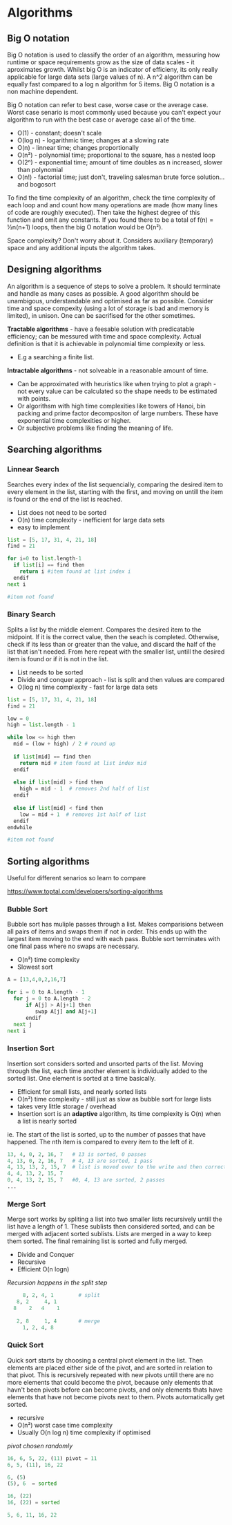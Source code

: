 # Algorithms

## Big O notation
Big O notation is used to classify the order of an algorithm, messuring how runtime or space requirements grow as the size of data scales - it aproximates growth. Whilst big O is an indicator of efficieny, its only really applicable for large data sets (large values of n). A n^2 algorithm can be equally fast compared to a log n algorithm for 5 items. Big O notation is a non machine dependent.

Big O notation can refer to best case, worse case or the average case. Worst case senario is most commonly used because you can't expect your algorithm to run with the best case or average case all of the time.

- O(1) - constant; doesn't scale
- O(log n) - logarithmic time; changes at a slowing rate
- O(n) - linnear time; changes proportionally 
- O(n²) - polynomial time; proportional to the square, has a nested loop
- O(2ⁿ) - exponential time; amount of time doubles as n increased, slower than polynomial
- O(n!) - factorial time; just don't, traveling salesman brute force solution... and bogosort

To find the time complexity of an algorithm, check the time complexity of each loop and and count how many operations are made (how many lines of code are roughly executed). Then take the highest degree of this function and omit any constants. If you found there to be a total of f(n) = ½n(n+1) loops, then the big O notation would be O(n²).

Space complexity? Don't worry about it. Considers auxiliary (temporary) space and any additional inputs the algorithm takes.

## Designing algorithms
An algorithm is a sequence of steps to solve a problem. It should terminate and handle as many cases as possible. A good algorithm should be unambigous, understandable and optimised as far as possible. Consider time and space compexity (using a lot of storage is bad and memory is limited), in unison. One can be sacrifised for the other sometimes.

**Tractable algorithms** - have a feesable solution with predicatable efficiency; can be messured with time and space complexity. Actual definition is that it is achievable in polynomial time complexity or less. 
- E.g a searching a finite list.

**Intractable algorithms** - not solveable in a reasonable amount of time. 
- Can be approximated with heuristics like when trying to plot a graph - not every value can be calculated so the shape needs to be estimated with points. 
- Or algorithsm with high time complexities like towers of Hanoi, bin packing and prime factor decompositon of large numbers. These have exponential time complexities or higher.
- Or subjective problems like finding the meaning of life.

## Searching algorithms

### Linnear Search
Searches every index of the list sequencially, comparing the desired item to every element in the list, starting with the first, and moving on untill the item is found or the end of the list is reached.
- List does not need to be sorted
- O(n) time complexity - inefficient for large data sets
- easy to implement

```py
list = [5, 17, 31, 4, 21, 18]
find = 21

for i=0 to list.length-1 
  if list[i] == find then
    return i #item found at list index i
  endif
next i

#item not found
```

### Binary Search
Splits a list by the middle element. Compares the desired item to the midpoint. If it is the correct value, then the seach is completed. Otherwise, check if its less than or greater than the value, and discard the half of the list that isn't needed. From here repeat with the smaller list, untill the desired item is found or if it is not in the list.
- List needs to be sorted 
- Divide and conquer approach - list is split and then values are compared
- O(log n) time complexity - fast for large data sets

```py
list = [5, 17, 31, 4, 21, 18]
find = 21

low = 0
high = list.length - 1

while low <= high then
  mid = (low + high) / 2 # round up
  
  if list[mid] == find then
    return mid # item found at list index mid
  endif
  
  else if list[mid] > find then
    high = mid - 1  # removes 2nd half of list
  endif
  
  else if list[mid] < find then
    low = mid + 1  # removes 1st half of list
  endif
endwhile

#item not found
```

## Sorting algorithms
Useful for different senarios so learn to compare

https://www.toptal.com/developers/sorting-algorithms

### Bubble Sort
Bubble sort has muliple passes through a list. Makes comparisions between all pairs of items and swaps them if not in order. This ends up with the largest item moving to the end with each pass. Bubble sort terminates with one final pass where no swaps are necessary.
- O(n²) time complexity
- Slowest sort

```py
A = [13,4,0,2,16,7]

for i = 0 to A.length - 1
  for j = 0 to A.length - 2
      if A[j] > A[j+1] then
         swap A[j] and A[j+1]
      endif
  next j
next i
```

### Insertion Sort
Insertion sort considers sorted and unsorted parts of the list. Moving through the list, each time another element is individually added to the sorted list. One element is sorted at a time basically.
- Efficient for small lists, and nearly sorted lists
- O(n²) time complexity - still just as slow as bubble sort for large lists
- takes very little storage / overhead
- Insertion sort is an **adaptive** algorithm, its time complexity is O(n) when a list is nearly sorted

ie. The start of the list is sorted, up to the number of passes that have happened. The nth item is compared to every item to the left of it.

```py
13, 4, 0, 2, 16, 7   # 13 is sorted, 0 passes
4, 13, 0, 2, 16, 7   # 4, 13 are sorted, 1 pass
4, 13, 13, 2, 15, 7  # list is moved over to the write and then correct element is inserted at the end
4, 4, 13, 2, 15, 7
0, 4, 13, 2, 15, 7   #0, 4, 13 are sorted, 2 passes
...
```

### Merge Sort
Merge sort works by spliting a list into two smaller lists recursively untill the list have a length of 1. These sublists then considered sorted, and can be merged with adjacent sorted sublists. Lists are merged in a way to keep them sorted. The final remaining list is sorted and fully merged.
- Divide and Conquer
- Recursive
- Efficient O(n logn)

*Recursion happens in the split step*
```py
     8, 2, 4, 1        # split
   8, 2     4, 1
  8    2   4    1
   
   2, 8     1, 4       # merge
     1, 2, 4, 8
```

### Quick Sort
Quick sort starts by choosing a central pivot element in the list. Then elements are placed either side of the pivot, and are sorted in relation to that pivot. This is recursively repeated with new pivots untill there are no more elements that could become the pivot, because only elements that havn't been pivots before can become pivots, and only elements thats have elements that have not become pivots next to them. Pivots automatically get sorted.
- recursive
- O(n²) worst case time complexity
- Usually O(n log n) time complexity if optimised

*pivot chosen randomly*
```py
16, 6, 5, 22, (11) pivot = 11
6, 5, (11), 16, 22

6, (5)
(5), 6  = sorted

16, (22)
16, (22) = sorted

5, 6, 11, 16, 22
```
